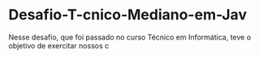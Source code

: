 # Desafio-T-cnico-Mediano-em-Jav
Nesse desafio, que foi passado no curso Técnico em Informática, teve o objetivo de exercitar nossos c
